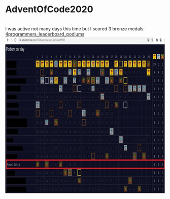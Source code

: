 # AdventOfCode2020
<br>
I was active not many days this time but I scored 3 bronze medals:
<a href="https://github.com/Pawel-Iskra/Media/blob/master/AoC_2020_medals_small.jpg">4programmers_leaderboard_podiums</a>
<img src= "https://github.com/Pawel-Iskra/Media/blob/master/AoC_2020_medals_small.jpg" width="900" height="500">
